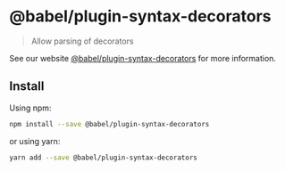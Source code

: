 # @babel/plugin-syntax-decorators

> Allow parsing of decorators

See our website [@babel/plugin-syntax-decorators](https://babeljs.io/docs/en/next/babel-plugin-syntax-decorators.html) for more information.

## Install

Using npm:

```sh
npm install --save @babel/plugin-syntax-decorators
```

or using yarn:

```sh
yarn add --save @babel/plugin-syntax-decorators
```
